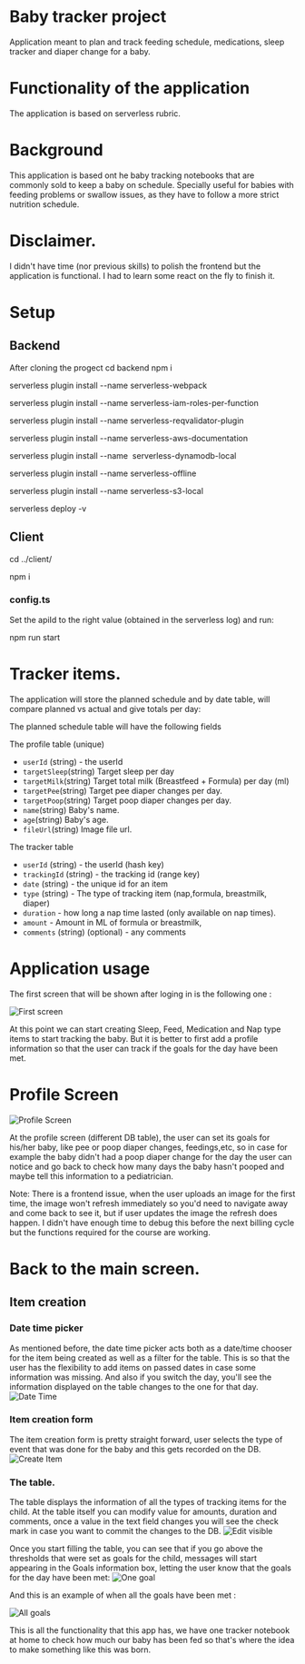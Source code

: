 # Baby tracker project

Application meant to plan and track feeding schedule, medications, sleep tracker and diaper change for a baby.

# Functionality of the application

The application is based on serverless rubric.

# Background

This application is based ont he baby tracking notebooks that are commonly sold to keep a baby on schedule. Specially useful for babies with feeding problems or swallow issues, as they have to follow a more strict nutrition schedule.

# Disclaimer.
I didn't have time (nor previous skills) to polish the frontend but the application is functional. I had to learn some react on the fly to finish it.

# Setup 

## Backend
After cloning the progect
cd backend
npm i 

serverless plugin install --name serverless-webpack

serverless plugin install --name serverless-iam-roles-per-function

serverless plugin install --name serverless-reqvalidator-plugin

serverless plugin install --name serverless-aws-documentation

serverless plugin install --name  serverless-dynamodb-local

serverless plugin install --name serverless-offline

serverless plugin install --name serverless-s3-local

serverless deploy -v

## Client

cd ../client/

npm i

### config.ts
Set the apiId to the right value (obtained in the serverless log) and run:

npm run start

# Tracker items.

The application will store the planned schedule and by date table, will compare planned vs actual and give totals per day:

The planned schedule table will have the following fields

The profile table (unique)
* `userId` (string) - the userId
* `targetSleep`(string) Target sleep per day
* `targetMilk`(string) Target total milk (Breastfeed + Formula) per day (ml) 
* `targetPee`(string) Target pee diaper changes per day.
* `targetPoop`(string) Target poop diaper changes per day.
* `name`(string) Baby's name.
* `age`(string) Baby's age.
* `fileUrl`(string) Image file url.

The tracker table
* `userId` (string) - the userId (hash key)
* `trackingId` (string) - the tracking id (range key)
* `date` (string) - the unique id for an item
* `type` (string) - The type of tracking item (nap,formula, breastmilk, diaper)
* `duration` - how long a nap time lasted (only available on nap times).
* `amount` - Amount in ML of formula or breastmilk,
* `comments` (string) (optional) - any comments

# Application usage

The first screen that will be shown after loging in is the following one : 

![First screen](/images/FirstScreen.png)

At this point we can start creating Sleep, Feed, Medication and Nap type items to start tracking the baby. But it is better to first add a profile information so that the user can track if the goals for the day have been met.

# Profile Screen

![Profile Screen](/images/ProfilePage.png)

At the profile screen (different DB table), the user can set its goals for his/her baby, like pee or poop diaper changes, feedings,etc, so in case for example the baby didn't had a poop diaper change for the day the user can notice and go back to check how many days the baby hasn't pooped and maybe tell this information to a pediatrician. 

Note: There is a frontend issue, when the user uploads an image for the first time, the image won't refresh immediately so you'd need to navigate away and come back to see it, but if user updates the image the refresh does happen. I didn't have enough time to debug this before the next billing cycle but the functions required for the course are working.



# Back to the main screen.

## Item creation

### Date time picker

As mentioned before, the date time picker acts both as a date/time chooser for the item being created as well as a filter for the table. This is so that the user has the flexibility to add items on passed dates in case some information was missing. And also if you switch the day, you'll see the information displayed on the table changes to the one for that day.
![Date Time](/images/DateTime.png)


### Item creation form

The item creation form is pretty straight forward, user selects the type of event that was done for the baby and this gets recorded on the DB.
![Create Item](/images/CreateItem.png)

### The table.
The table displays the information of all the types of tracking items for the child. At the table itself you can modify value for amounts, duration and comments, once a value in the text field changes you will see the check mark in case you want to commit the changes to the DB.
![Edit visible](/images/EditVisible.png)

Once you start filling the table, you can see that if you go above the thresholds that were set as goals for the child, messages will start appearing in the Goals information box, letting the user know that the goals for the day have been met:
![One goal](/images/OneGoalMet.png)

And this is an example of when all the goals have been met :

![All goals](/images/AllGoalsMet.png)

This is all the functionality that this app has, we have one tracker notebook at home to check how much our baby has been fed so that's where the idea to make something like this was born.

